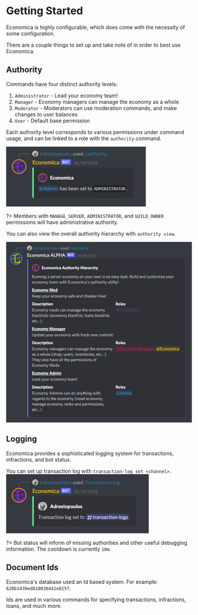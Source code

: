 # Getting Started

Economica is highly configurable, which does come with the necessity of some configuration.

There are a couple things to set up and take note of in order to best use Economica.

## Authority

Commands have four distinct authority levels:

1. `Administrator` - Lead your economy team!
2. `Manager` - Economy managers can manage the economy as a whole
3. `Moderator` - Moderators can use moderation commands, and make changes to user balances
4. `User` - Default base permission

Each authority level corresponds to various permissions under command usage, and can be linked to a role with the `authority` command.

![image](../assets/Discord_mZSWZ5qv9R.png)

?> Members with `MANAGE_SERVER`, `ADMINISTRATOR`, and `GUILD_OWNER` permissions will have administrative authority.

You can also view the overall authority hierarchy with `authority view`.

![image](../assets/Discord_Q6nnv191tW.png) 

## Logging

Economica provides a sophisticated logging system for transactions, infractions, and bot status.

You can set up transaction log with `transaction-log set <channel>`.
![image](../assets/Discord_cVCebB3wr5.png)

?> Bot status will inform of missing authorities and other useful debugging information. The cooldown is currently `10m`.

## Document Ids

Economica's database used an Id based system. For example: `620b1439ed810036441e815f`.

Ids are used in various commands for specifying transactions, infractions, loans, and much more.